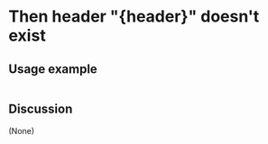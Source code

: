
Then header "{header}" doesn't exist
=============================================================================================================

Usage example
-------------

```
```

Discussion
----------

(None)